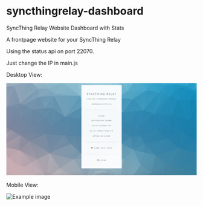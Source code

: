 # syncthingrelay-dashboard
SyncThing Relay Website Dashboard with Stats

A frontpage website for your SyncThing Relay

Using the status api on port 22070.

Just change the IP in main.js

Desktop View:

![Example image](https://github.com/andrewkliskey/syncthingrelay-dashboard/raw/master/desktop-image1.png)

Mobile View:

![Example image](https://github.com/andrewkliskey/syncthingrelay-dashboard/raw/master/mobile-image1.png)
